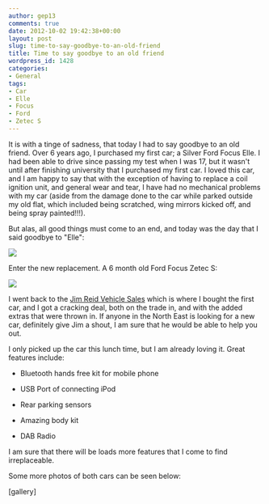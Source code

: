 ```yaml
---
author: gep13
comments: true
date: 2012-10-02 19:42:38+00:00
layout: post
slug: time-to-say-goodbye-to-an-old-friend
title: Time to say goodbye to an old friend
wordpress_id: 1428
categories:
- General
tags:
- Car
- Elle
- Focus
- Ford
- Zetec S
---
```


It is with a tinge of sadness, that today I had to say goodbye to an old friend. Over 6 years ago, I purchased my first car; a Silver Ford Focus Elle. I had been able to drive since passing my test when I was 17, but it wasn't until after finishing university that I purchased my first car. I loved this car, and I am happy to say that with the exception of having to replace a coil ignition unit, and general wear and tear, I have had no mechanical problems with my car (aside from the damage done to the car while parked outside my old flat, which included being scratched, wing mirrors kicked off, and being spray painted!!!).

But alas, all good things must come to an end, and today was the day that I said goodbye to "Elle":

[![](http://www.gep13.co.uk/blog/wp-content/uploads/2012/10/4.-Another-view-from-the-front-224x300.jpg)](http://www.gep13.co.uk/blog/time-to-say-goodbye-to-an-old-friend/4.-another-view-from-the-front/)

Enter the new replacement. A 6 month old Ford Focus Zetec S:

[![](http://www.gep13.co.uk/blog/wp-content/uploads/2012/10/8.-Another-view-from-the-front-300x224.jpg)](http://www.gep13.co.uk/blog/time-to-say-goodbye-to-an-old-friend/8.-another-view-from-the-front/)

I went back to the [Jim Reid Vehicle Sales](http://www.jimreidvehiclesales.co.uk/) which is where I bought the first car, and I got a cracking deal, both on the trade in, and with the added extras that were thrown in. If anyone in the North East is looking for a new car, definitely give Jim a shout, I am sure that he would be able to help you out.

I only picked up the car this lunch time, but I am already loving it. Great features include:



	
  * Bluetooth hands free kit for mobile phone

	
  * USB Port of connecting iPod

	
  * Rear parking sensors

	
  * Amazing body kit

	
  * DAB Radio


I am sure that there will be loads more features that I come to find irreplaceable.

Some more photos of both cars can be seen below:

[gallery]
